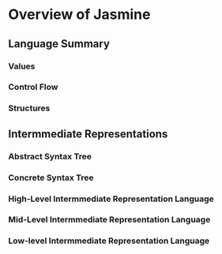 # Overview of Jasmine

## Language Summary

### Values

### Control Flow

### Structures

## Intermmediate Representations

### Abstract Syntax Tree

### Concrete Syntax Tree

### High-Level Intermmediate Representation Language

### Mid-Level Intermmediate Representation Language

### Low-level Intermmediate Representation Language